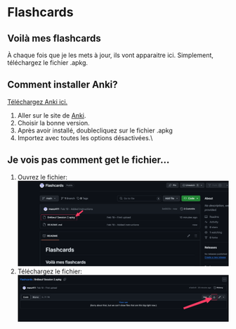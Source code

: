 # Flashcards
## Voilà mes flashcards
À chaque fois que je les mets à jour, ils vont apparaitre ici. Simplement, téléchargez le fichier .apkg.
## Comment installer Anki?
[Téléchargez Anki ici.](https://apps.ankiweb.net/)

1. Aller sur le site de [Anki](https://apps.ankiweb.net/).
2. Choisir la bonne version.
3. Après avoir installé, doublecliquez sur le fichier .apkg
4. Importez avec toutes les options désactivées.\

## Je vois pas comment get le fichier...
1. Ouvrez le fichier:
![Capture d’écran (ouvrez le fichier)](https://github.com/maxz411/Flashcards/blob/main/Screenshots/Screenshot%201.png)
2. Téléchargez le fichier:
![Capture d’écran (téléchargez le fichier)](https://github.com/maxz411/Flashcards/blob/main/Screenshots/Screenshot%202.png)
